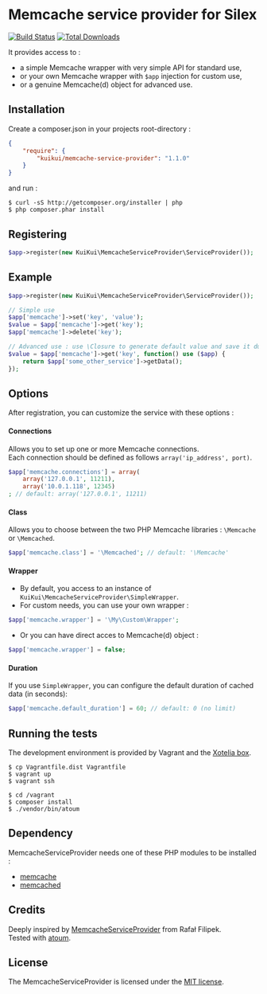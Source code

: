 # Memcache service provider for Silex

[![Build Status](https://secure.travis-ci.org/KuiKui/MemcacheServiceProvider.svg)](http://travis-ci.org/KuiKui/MemcacheServiceProvider)
[![Total Downloads](https://poser.pugx.org/kuikui/memcache-service-provider/downloads.svg)](https://packagist.org/packages/kuikui/memcache-service-provider)

It provides access to :
* a simple Memcache wrapper with very simple API for standard use,
* or your own Memcache wrapper with `$app` injection for custom use,
* or a genuine Memcache(d) object for advanced use.

## Installation

Create a composer.json in your projects root-directory :

```json
{
    "require": {
        "kuikui/memcache-service-provider": "1.1.0"
    }
}
```

and run :

```shell
$ curl -sS http://getcomposer.org/installer | php
$ php composer.phar install
```

## Registering

```php
$app->register(new KuiKui\MemcacheServiceProvider\ServiceProvider());
```

## Example

```php
$app->register(new KuiKui\MemcacheServiceProvider\ServiceProvider());

// Simple use
$app['memcache']->set('key', 'value');
$value = $app['memcache']->get('key');
$app['memcache']->delete('key');

// Advanced use : use \Closure to generate default value and save it during a retrieve process
$value = $app['memcache']->get('key', function() use ($app) {
    return $app['some_other_service']->getData();
});

```

## Options

After registration, you can customize the service with these options :

#### Connections

Allows you to set up one or more Memcache connections.  
Each connection should be defined as follows `array('ip_address', port)`.

```php
$app['memcache.connections'] = array(
    array('127.0.0.1', 11211),
    array('10.0.1.118', 12345)
; // default: array('127.0.0.1', 11211)
```

#### Class

Allows you to choose between the two PHP Memcache libraries : `\Memcache` or `\Memcached`.

```php
$app['memcache.class'] = '\Memcached'; // default: '\Memcache'
```

#### Wrapper

* By default, you access to an instance of `KuiKui\MemcacheServiceProvider\SimpleWrapper`.  
* For custom needs, you can use your own wrapper :

```php
$app['memcache.wrapper'] = '\My\Custom\Wrapper';
```

* Or you can have direct acces to Memcache(d) object :

```php
$app['memcache.wrapper'] = false;
```

#### Duration

If you use `SimpleWrapper`, you can configure the default duration of cached data (in seconds):

```php
$app['memcache.default_duration'] = 60; // default: 0 (no limit)
```

## Running the tests

The development environment is provided by Vagrant and the [Xotelia box](https://github.com/Xotelia/VagrantBox).

```shell
$ cp Vagrantfile.dist Vagrantfile
$ vagrant up
$ vagrant ssh
```

```shell
$ cd /vagrant
$ composer install
$ ./vendor/bin/atoum
```

## Dependency

MemcacheServiceProvider needs one of these PHP modules to be installed :
* [memcache](http://www.php.net/manual/en/book.memcache.php)
* [memcached](http://www.php.net/manual/en/book.memcached.php)

## Credits

Deeply inspired by [MemcacheServiceProvider](https://github.com/RafalFilipek/MemcacheServiceProvider) from Rafał Filipek.  
Tested with [atoum](http://atoum.org).

## License

The MemcacheServiceProvider is licensed under the [MIT license](https://github.com/KuiKui/MemcacheServiceProvider/blob/master/LICENSE).

